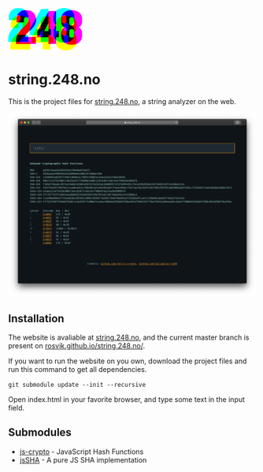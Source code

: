 <img src="docs/248-logo.svg" width="150" alt="248">


# string.248.no

This is the project files for [string.248.no](https://string.248.no), a string analyzer on the web.

![screenshot](docs/screenshot.png)

## Installation

The website is avaliable at [string.248.no](https://string.248.no), and the current master branch is present on [rosvik.github.io/string.248.no/](https://rosvik.github.io/string.248.no/). 

If you want to run the website on you own, download the project files and run this command to get all dependencies.

```
git submodule update --init --recursive
```

Open index.html in your favorite browser, and type some text in the input field.

## Submodules

* [js-crypto](https://github.com/jbt/js-crypto) - JavaScript Hash Functions
* [jsSHA](https://github.com/Caligatio/jsSHA) - A pure JS SHA implementation
